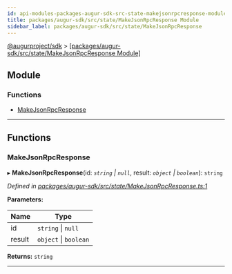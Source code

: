 ```yaml
---
id: api-modules-packages-augur-sdk-src-state-makejsonrpcresponse-module
title: packages/augur-sdk/src/state/MakeJsonRpcResponse Module
sidebar_label: packages/augur-sdk/src/state/MakeJsonRpcResponse
---
```


[@augurproject/sdk](api-readme.md) > [[packages/augur-sdk/src/state/MakeJsonRpcResponse Module]](api-modules-packages-augur-sdk-src-state-makejsonrpcresponse-module.md)

## Module

### Functions

* [MakeJsonRpcResponse](api-modules-packages-augur-sdk-src-state-makejsonrpcresponse-module.md#makejsonrpcresponse)

---

## Functions

<a id="makejsonrpcresponse"></a>

###  MakeJsonRpcResponse

▸ **MakeJsonRpcResponse**(id: *`string` \| `null`*, result: *`object` \| `boolean`*): `string`

*Defined in [packages/augur-sdk/src/state/MakeJsonRpcResponse.ts:1](https://github.com/AugurProject/augur/blob/27cf7214d2/packages/augur-sdk/src/state/MakeJsonRpcResponse.ts#L1)*

**Parameters:**

| Name | Type |
| ------ | ------ |
| id | `string` \| `null` |
| result | `object` \| `boolean` |

**Returns:** `string`

___


